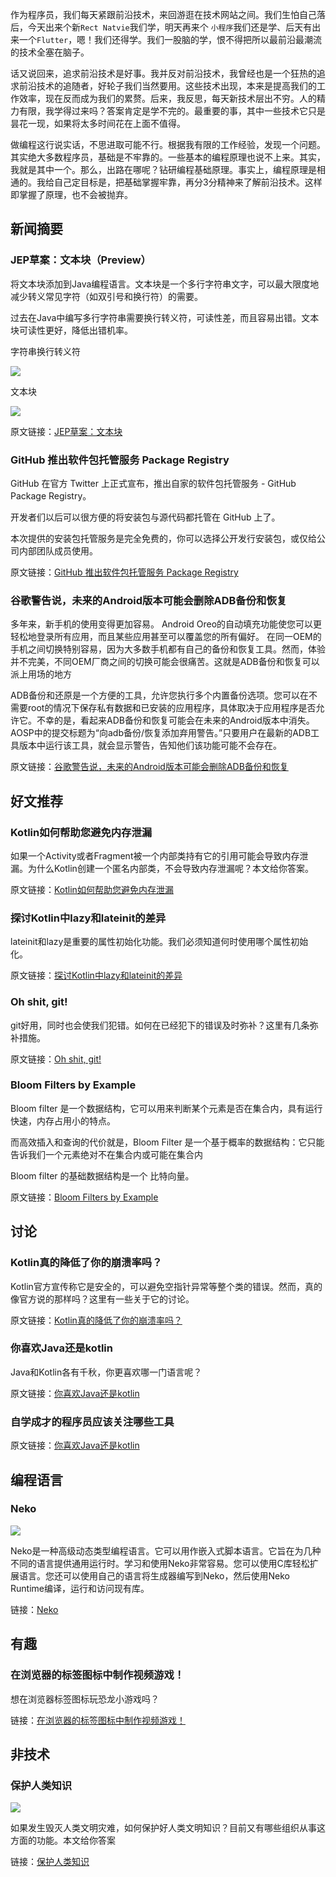 作为程序员，我们每天紧跟前沿技术，来回游逛在技术网站之间。我们生怕自己落后，今天出来个新`Rect Natvie`我们学，明天再来个 `小程序`我们还是学、后天有出来一个`Flutter`，嗯！我们还得学。我们一股脑的学，恨不得把所以最前沿最潮流的技术全塞在脑子。

话又说回来，追求前沿技术是好事。我并反对前沿技术，我曾经也是一个狂热的追求前沿技术的追随者，好轮子我们当然要用。这些技术出现，本来是提高我们的工作效率，现在反而成为我们的累赘。后来，我反思，每天新技术层出不穷。人的精力有限，我学得过来吗？答案肯定是学不完的。最重要的事，其中一些技术它只是昙花一现，如果将太多时间花在上面不值得。

做编程这行说实话，不思进取可能不行。根据我有限的工作经验，发现一个问题。其实绝大多数程序员，基础是不牢靠的。一些基本的编程原理也说不上来。其实，我就是其中一个。那么，出路在哪呢？钻研编程基础原理。事实上，编程原理是相通的。我给自己定目标是，把基础掌握牢靠，再分3分精神来了解前沿技术。这样即掌握了原理，也不会被抛弃。

## 新闻摘要

### JEP草案：文本块（Preview）

将文本块添加到Java编程语言。文本块是一个多行字符串文字，可以最大限度地减少转义常见字符（如双引号和换行符）的需要。

过去在Java中编写多行字符串需要换行转义符，可读性差，而且容易出错。文本块可读性更好，降低出错机率。

字符串换行转义符

<img src="http://images.doumiaotech.com/one-dimensional.png"/>

文本块

<img src="http://images.doumiaotech.com/two-dimensional.png"/>


原文链接：[JEP草案：文本块](https://openjdk.java.net/jeps/8222530 "JEP草案：文本块")


### GitHub 推出软件包托管服务 Package Registry

GitHub 在官方 Twitter 上正式宣布，推出自家的软件包托管服务 - GitHub Package Registry。

开发者们以后可以很方便的将安装包与源代码都托管在 GitHub 上了。

本次提供的安装包托管服务是完全免费的，你可以选择公开发行安装包，或仅给公司内部团队成员使用。

原文链接：[GitHub 推出软件包托管服务 Package Registry](https://github.com/features/package-registry "GitHub 推出软件包托管服务 Package Registry")

### 谷歌警告说，未来的Android版本可能会删除ADB备份和恢复

多年来，新手机的使用变得更加容易。 Android Oreo的自动填充功能使您可以更轻松地登录所有应用，而且某些应用甚至可以覆盖您的所有偏好。
在同一OEM的手机之间切换特别容易，因为大多数手机都有自己的备份和恢复工具。然而，体验并不完美，不同OEM厂商之间的切换可能会很痛苦。这就是ADB备份和恢复可以派上用场的地方

ADB备份和还原是一个方便的工具，允许您执行多个内置备份选项。您可以在不需要root的情况下保存私有数据和已安装的应用程序，具体取决于应用程序是否允许它。不幸的是，看起来ADB备份和恢复可能会在未来的Android版本中消失。AOSP中的提交标题为“向adb备份/恢复添加弃用警告。”只要用户在最新的ADB工具版本中运行该工具，就会显示警告，告知他们该功能可能不会存在。

原文链接：[谷歌警告说，未来的Android版本可能会删除ADB备份和恢复](https://www.xda-developers.com/adb-backup-and-restore-depreciated/ "谷歌警告说，未来的Android版本可能会删除ADB备份和恢复")

## 好文推荐

### Kotlin如何帮助您避免内存泄漏

如果一个Activity或者Fragment被一个内部类持有它的引用可能会导致内存泄漏。为什么Kotlin创建一个匿名内部类，不会导致内存泄漏呢？本文给你答案。

原文链接：[Kotlin如何帮助您避免内存泄漏](https://proandroiddev.com/how-kotlin-helps-you-avoid-memory-leaks-e2680cf6e71e "Kotlin如何帮助您避免内存泄漏")

### 探讨Kotlin中lazy和lateinit的差异

lateinit和lazy是重要的属性初始化功能。我们必须知道何时使用哪个属性初始化。

原文链接：[探讨Kotlin中lazy和lateinit的差异](https://ahsensaeed.com/differences-between-kotlin-lazy-lateinit-delegate/ "探讨Kotlin中lazy和lateinit的差异")

### Oh shit, git!

git好用，同时也会使我们犯错。如何在已经犯下的错误及时弥补？这里有几条弥补措施。

原文链接：[Oh shit, git!](https://ohshitgit.com/ "Oh shit, git!")

### Bloom Filters by Example

Bloom filter 是一个数据结构，它可以用来判断某个元素是否在集合内，具有运行快速，内存占用小的特点。

而高效插入和查询的代价就是，Bloom Filter 是一个基于概率的数据结构：它只能告诉我们一个元素绝对不在集合内或可能在集合内

Bloom filter 的基础数据结构是一个 比特向量。

原文链接：[Bloom Filters by Example](https://llimllib.github.io/bloomfilter-tutorial/zh_CN/ "Bloom Filters by Example")

## 讨论

### Kotlin真的降低了你的崩溃率吗？

Kotlin官方宣传称它是安全的，可以避免空指针异常等整个类的错误。然而，真的像官方说的那样吗？这里有一些关于它的讨论。

原文链接：[Kotlin真的降低了你的崩溃率吗？](https://www.reddit.com/r/androiddev/comments/bnqjhl/did_kotlin_really_reduce_your_crash_rate/ "Kotlin真的降低了你的崩溃率吗？")

### 你喜欢Java还是kotlin

Java和Kotlin各有千秋，你更喜欢哪一门语言呢？

原文链接：[你喜欢Java还是kotlin](https://www.reddit.com/r/androiddev/comments/bo2b27/anyone_else_prefer_java_over_kotlin/ "你喜欢Java还是kotlin")

### 自学成才的程序员应该关注哪些工具

原文链接：[你喜欢Java还是kotlin](https://news.ycombinator.com/item?id=19900955 "自学成才的程序员应该关注哪些工具")

## 编程语言

### Neko

<img src="http://images.doumiaotech.com/nekovm-logo.png"/>

Neko是一种高级动态类型编程语言。它可以用作嵌入式脚本语言。它旨在为几种不同的语言提供通用运行时。学习和使用Neko非常容易。您可以使用C库轻松扩展语言。您还可以使用自己的语言将生成器编写到Neko，然后使用Neko Runtime编译，运行和访问现有库。

链接：[Neko](https://nekovm.org/ "Neko")

## 有趣

### 在浏览器的标签图标中制作视频游戏！

想在浏览器标签图标玩恐龙小游戏吗？

链接：[在浏览器的标签图标中制作视频游戏！](https://www.youtube.com/watch?v=kZFhm7aW8A4&feature=youtu.be "在浏览器的标签图标中制作视频游戏！")

## 非技术

### 保护人类知识

<img src="http://images.doumiaotech.com/JZ2Orzf-Imgur.jpg"/>

如果发生毁灭人类文明灾难，如何保护好人类文明知识？目前又有哪些组织从事这方面的功能。本文给你答案

链接：[保护人类知识](http://the-knowledge.org/en-gb/similar-projects/ "保护人类知识")